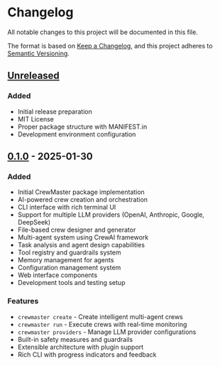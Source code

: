 # Changelog

All notable changes to this project will be documented in this file.

The format is based on [Keep a Changelog](https://keepachangelog.com/en/1.0.0/),
and this project adheres to [Semantic Versioning](https://semver.org/spec/v2.0.0.html).

## [Unreleased]

### Added
- Initial release preparation
- MIT License
- Proper package structure with MANIFEST.in
- Development environment configuration

## [0.1.0] - 2025-01-30

### Added
- Initial CrewMaster package implementation
- AI-powered crew creation and orchestration
- CLI interface with rich terminal UI
- Support for multiple LLM providers (OpenAI, Anthropic, Google, DeepSeek)
- File-based crew designer and generator
- Multi-agent system using CrewAI framework
- Task analysis and agent design capabilities
- Tool registry and guardrails system
- Memory management for agents
- Configuration management system
- Web interface components
- Development tools and testing setup

### Features
- `crewmaster create` - Create intelligent multi-agent crews
- `crewmaster run` - Execute crews with real-time monitoring
- `crewmaster providers` - Manage LLM provider configurations
- Built-in safety measures and guardrails
- Extensible architecture with plugin support
- Rich CLI with progress indicators and feedback

[unreleased]: https://github.com/VishApp/crewmaster/compare/v0.1.0...HEAD
[0.1.0]: https://github.com/VishApp/crewmaster/releases/tag/v0.1.0